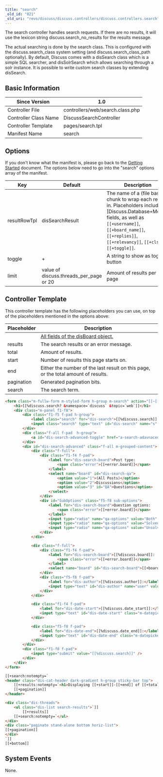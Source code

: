 ```yaml
---
title: "search"
_old_id: "821"
_old_uri: "revo/discuss/discuss.controllers/discuss.controllers.search"
---
```


The search controller handles search requests. If there are no results, it will use the lexicon string discuss.search\_no\_results for the results message.

The actual searching is done by the search class. This is configured with the discuss.search\_class system setting (and discuss.search\_class\_path optionally). By default, Discuss comes with a disSearch class which is a simple SQL searcher, and disSolrSearch which allows searching through a solr instance. It is possible to write custom search classes by extending disSearch.

## Basic Information

| Since Version         | 1.0                              |
| --------------------- | -------------------------------- |
| Controller File       | controllers/web/search.class.php |
| Controller Class Name | DiscussSearchController          |
| Controller Template   | pages/search.tpl                 |
| Manifest Name         | search                           |

## Options

If you don't know what the manifest is, please go back to the [Getting Started](extras/discuss/discuss.getting-started "Discuss.Getting Started") document. The options below need to go into the "search" options array of the manifest.

| Key          | Default                                   | Description                                                                                                                                                                                                                      |
| ------------ | ----------------------------------------- | -------------------------------------------------------------------------------------------------------------------------------------------------------------------------------------------------------------------------------- |
| resultRowTpl | disSearchResult                           | The name of a (file based) chunk to wrap each result in. Placeholders include all \[Discuss.Database+Model\] fields, as well as `[[+username]]`, `[[+board_name]]`, `[[+replies]]`, `[[+relevancy]]`, `[[+cls]]`, `[[+toggle]]`. |
| toggle       | +                                         | A string to show as toggle button                                                                                                                                                                                                |
| limit        | value of discuss.threads\_per\_page or 20 | Amount of results per page                                                                                                                                                                                                       |

## Controller Template

This controller template has the following placeholders you can use, on top of the placeholders mentioned in the options above:

| Placeholder | Description                                                                                                                          |
| ----------- | ------------------------------------------------------------------------------------------------------------------------------------ |
|             | [All fields of the disBoard object.](http://rtfm.modx.com/display/ADDON/Discuss.Database+Model#Discuss.DatabaseModel-disBoardBoards) |
| results     | The search results or an error message.                                                                                              |
| total       | Amount of results.                                                                                                                   |
| start       | Number of results this page starts on.                                                                                               |
| end         | Either the number of the last result on this page, or the total amount of results.                                                   |
| pagination  | Generated pagination bits.                                                                                                           |
| search      | The search term.                                                                                                                     |

``` html
<form class="m-fullw-form m-styled-form h-group m-search" action="[[~[[*id]]]]search/" method="get">
    <h1>[[%discuss.search? &namespace=`discuss` &topic=`web`]]</h1>
    <div class="m-panel f1-f8">
        <div class="f1-f5 f-pad h-group">
            <label class="search" for="dis-search">[[%discuss.search]]:</label>
            <input class="search" type="text" id="dis-search" name="s" value="[[+search]]" />
        </div>
        <div class="f-all f-pad  h-group">
            <a id="dis-search-advanced-toggle" href="a-search-adavnaced">[[%discuss.search_advanced_options]]</a>
        </div>
        <div id="dis-search-advanced" class="f-all m-grouped-content">
            <div class="f-full">
                <div class="f1-f4 f-pad">
                    <label for="dis-search-board">Post type:
                        <span class="error">[[+error.board]]</span>
                    </label>
                    <select name="board" id="dis-search-qa">
                        <option value="1">(All Posts)</option>
                        <option value="2">Discussions</option>
                        <option value="3" id="QA">Questions</option>
                    </select>
                </div>
                <div id="SubOptions" class="f5-f8 sub-options">
                    <label for="dis-search-board">Question options:
                        <span class="error">[[+error.board]]</span>
                    </label>
                    <input type="radio" name="qa-options" value="Both" checked>All Questions
                    <input type="radio" name="qa-options" value="Solved">Answered
                    <input type="radio" name="qa-options" value="Unsolved">Without Answer
                </div>
            </div>

            <div class="f-full">
                <div class="f1-f4 f-pad">
                    <label for="dis-search-board">[[%discuss.board]]:
                        <span class="error">[[+error.board]]</span>
                    </label>
                    <select name="board" id="dis-search-board">[[+boards]]</select>
                </div>
                <div class="f5-f8 f-pad">
                    <label for="dis-author">[[%discuss.author]]:</label>
                    <input type="text" id="dis-author" name="user" value="[[+user]]" class="autocomplete" data-autocomplete-action="rest/find_user" data-autocomplete-single="true" />
                </div>
            </div>

            <div class="f1-f4 f-pad">
                <label for="dis-date-start">[[%discuss.date_start]]:</label>
                <input type="text" id="dis-date-start" class="m-datepicker" name="date_start" value="[[+date_start]]"/>
            </div>

            <div class="f5-f8 f-pad">
                <label for="dis-date-end">[[%discuss.date_end]]:</label>
                <input type="text" id="dis-date-end" class="m-datepicker" name="date_end" value="[[+date_end]]"/>
            </div>
        </div>
        <div class="f1-f8 f-pad">
            <input type="submit" value="[[%discuss.search]]" />
        </div>
    </div>
</form>

[[+search:notempty=`
<header class="dis-cat-header dark-gradient h-group sticky-bar top">
    [[+results:notempty=`<h1>Displaying [[+start]]-[[+end]] of [[+total]] Results</h1>`]]
    [[+pagination]]
</header>

<div class="dis-threads">
    <ul class="dis-list search-results">`]]
        [[+results]]
    [[+search:notempty=`</ul>
</div>
<div class="paginate stand-alone bottom horiz-list">
[[+pagination]]
</div>
`]]
[[+bottom]]
```

## System Events

None.
